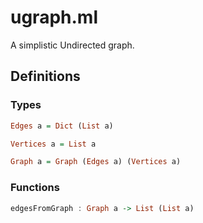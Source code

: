 # ugraph.ml

A simplistic Undirected graph.


## Definitions

### Types
```haskell
Edges a = Dict (List a)
```
```haskell
Vertices a = List a
```
```haskell
Graph a = Graph (Edges a) (Vertices a)
```
### Functions
```haskell
edgesFromGraph : Graph a -> List (List a)
```
